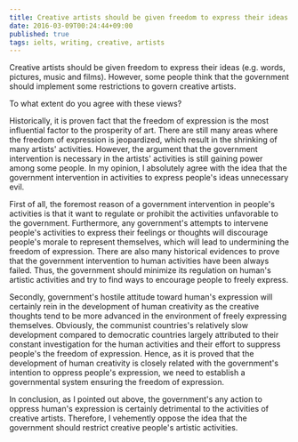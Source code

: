 ```yaml
---
title: Creative artists should be given freedom to express their ideas (e.g. words, pictures, music and films).  However, some people think that the government should implement some restrictions to govern creative artists.
date: 2016-03-09T00:24:44+09:00
published: true
tags: ielts, writing, creative, artists
---
```



Creative artists should be given freedom to express their ideas (e.g. words, pictures, music and films).  However, some people think that the government should implement some restrictions to govern creative artists.

To what extent do you agree with these views?



Historically, it is proven fact that the freedom of expression is the most influential factor to the prosperity of art.  There are still many areas where the freedom of expression is jeopardized, which result in the shrinking of many artists' activities. However, the argument that the government intervention is necessary in the artists' activities is still gaining power among some people. In my opinion, I absolutely agree with the idea that the government intervention in activities to express people's ideas unnecessary evil.


First of all, the foremost reason of a government intervention in people's activities is that it want to regulate or prohibit the activities unfavorable to the government. Furthermore, any government's attempts to intervene people's activities to express their feelings or thoughts will discourage people's morale to represent themselves, which will lead to undermining the freedom of expression. There are also many historical evidences to prove that the government intervention to human activities have been always failed. Thus, the government should minimize its regulation on human's artistic activities and try to find ways to encourage people to freely express.


Secondly, government's hostile attitude toward human's expression will certainly rein in the development of human creativity as the creative thoughts tend to be more advanced in the environment of freely expressing themselves. Obviously, the communist countries's relatively slow development compared to democratic countries largely attributed to their constant investigation for the human activities and their effort to suppress people's the freedom of expression. Hence, as it is proved that the development of human creativity is closely related with the government's intention to oppress people's expression, we need to establish a governmental system ensuring the freedom of expression.


In conclusion, as I pointed out above, the government's any action to oppress human's expression is certainly detrimental to the activities of creative artists. Therefore, I vehemently oppose the idea that the government should restrict creative people's artistic activities.
